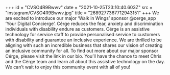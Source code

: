 +++
id = "CVSO4R9Bwwv"
date = "2021-10-25T23:10:40.603Z"
src = "instagram/CVSO4R9Bwwv.jpg"
title = "2689277367712943151"
+++
We are excited to introduce our major ‘Walk in Wings’ sponsor @cerge\_app ‘Your Digital Concierge’. Cérge reduces the fear, anxiety and discrimination individuals with disability endure as customers. Cérge is an assistive technology for service staff to provide personalised service to customers with disability and guarantee an inclusive experience. We are thrilled to be aligning with such an incredible business that shares our vision of creating an inclusive community for all. To find out more about our major sponsor Cérge, please visit the link in our bio. You’ll have the chance to meet Chris and the Cérge team and learn all about this assistive technology on the day. We can’t wait to enjoy this community event with all of you!